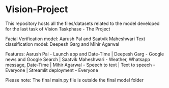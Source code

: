 # Vision-Project
This repository hosts all the files/datasets related to the model developed for the last task of Vision Taskphase - The Project

Facial Verification model: Aarush Pal and Saatvik Maheshwari
Text classification model: Deepesh Garg and Mihir Agarwal

Features:
Aarush Pal - Launch app and Date-Time | 
Deepesh Garg - Google news and Google Search | 
Saatvik Maheshwari - Weather, Whatsapp message, Date-Time | 
Mihir Agarwal - Speech to text | 
Text to speech - Everyone | 
Streamlit deployment - Everyone

Please note: The final main.py file is outside the final model folder

